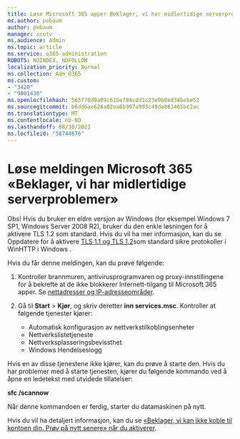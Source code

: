 ```yaml
---
title: Løse Microsoft 365 apper Beklager, vi har midlertidige serverproblemer
ms.author: pebaum
author: pebaum
manager: scotv
ms.audience: Admin
ms.topic: article
ms.service: o365-administration
ROBOTS: NOINDEX, NOFOLLOW
localization_priority: Normal
ms.collection: Adm_O365
ms.custom:
- "3420"
- "9001430"
ms.openlocfilehash: 565f70d9a09c61bef84cdd1c23e9b0ed34bebe51
ms.sourcegitcommit: b6dd6ae628a02ea6b997a993c49de083465bc2ac
ms.translationtype: MT
ms.contentlocale: nb-NO
ms.lasthandoff: 08/30/2021
ms.locfileid: "58744676"
---
```

# <a name="fixing-the-microsoft-365-apps-sorry-we-are-having-temporary-server-issues-message"></a>Løse meldingen Microsoft 365 «Beklager, vi har midlertidige serverproblemer»

Obs! Hvis du bruker en eldre versjon av Windows (for eksempel Windows 7 SP1, Windows Server 2008 [](https://download.microsoft.com/download/0/6/5/0658B1A7-6D2E-474F-BC2C-D69E5B9E9A68/MicrosoftEasyFix51044.msi) R2), bruker du den enkle løsningen for å aktivere TLS 1.2 som standard. Hvis du vil ha mer informasjon, kan du se Oppdatere for å aktivere [TLS 1.1 og TLS 1.2](https://support.microsoft.com/topic/update-to-enable-tls-1-1-and-tls-1-2-as-default-secure-protocols-in-winhttp-in-windows-c4bd73d2-31d7-761e-0178-11268bb10392)som standard sikre protokoller i WinHTTP i Windows .

Hvis du får denne meldingen, kan du prøve følgende:

1. Kontroller brannmuren, antivirusprogramvaren og proxy-innstillingene for å bekrefte at de ikke blokkerer Internett-tilgang til Microsoft 365 apper. Se [nettadresser og IP-adresseområder](https://docs.microsoft.com/office365/enterprise/urls-and-ip-address-ranges).

2. Gå til **Start**  >  **Kjør**, og skriv deretter **inn services.msc**. Kontroller at følgende tjenester kjører:
    - Automatisk konfigurasjon av nettverkstilkoblingsenheter
    - Nettverkslistetjeneste
    - Nettverksplasseringsbevissthet
    - Windows Hendelseslogg

Hvis en av disse tjenestene ikke kjører, kan du prøve å starte den. Hvis du har problemer med å starte tjenesten, kjører du følgende kommando ved å åpne en ledetekst med utvidede tillatelser:

**sfc /scannow**

Når denne kommandoen er ferdig, starter du datamaskinen på nytt.

Hvis du vil ha detaljert informasjon, kan du se [«Beklager, vi kan ikke koble til kontoen din. Prøv på nytt senere» når du aktiverer](https://docs.microsoft.com/office/troubleshoot/activation-installation/issue-when-activate-office-from-office-365).
